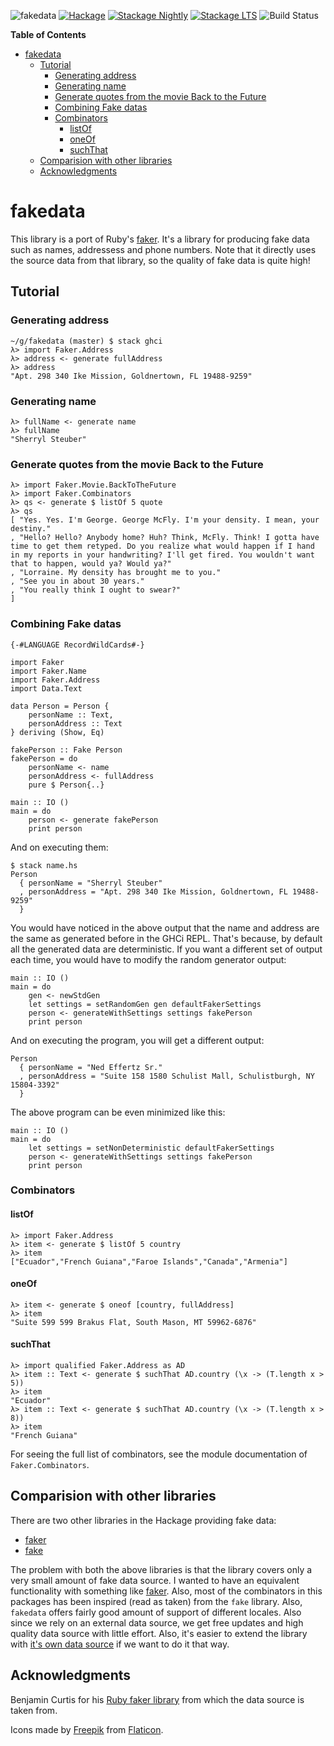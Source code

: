 ![fakedata](https://user-images.githubusercontent.com/737477/53658993-54575200-3c80-11e9-9125-fbcf9e54660f.png)
[![Hackage](https://img.shields.io/hackage/v/fakedata.svg)](https://hackage.haskell.org/package/fakedata)
[![Stackage
Nightly](http://stackage.org/package/fakedata/badge/nightly)](http://stackage.org/nightly/package/fakedata)
[![Stackage
LTS](http://stackage.org/package/fakedata/badge/lts)](http://stackage.org/lts/package/fakedata)
![Build Status](https://github.com/psibi/fakedata/workflows/Tests/badge.svg?branch=master)

<!-- markdown-toc start - Don't edit this section. Run M-x markdown-toc-refresh-toc -->
**Table of Contents**

- [fakedata](#fakedata)
    - [Tutorial](#tutorial)
        - [Generating address](#generating-address)
        - [Generating name](#generating-name)
        - [Generate quotes from the movie Back to the Future](#generate-quotes-from-the-movie-back-to-the-future)
        - [Combining Fake datas](#combining-fake-datas)
        - [Combinators](#combinators)
            - [listOf](#listof)
            - [oneOf](#oneof)
            - [suchThat](#suchthat)
    - [Comparision with other libraries](#comparision-with-other-libraries)
    - [Acknowledgments](#acknowledgments)

<!-- markdown-toc end -->

fakedata
========

This library is a port of Ruby's
[faker](https://github.com/stympy/faker). It's a library for producing
fake data such as names, addressess and phone numbers. Note that it
directly uses the source data from that library, so the quality of
fake data is quite high!

Tutorial
--------

### Generating address

``` {.shellsession}
~/g/fakedata (master) $ stack ghci
λ> import Faker.Address
λ> address <- generate fullAddress
λ> address
"Apt. 298 340 Ike Mission, Goldnertown, FL 19488-9259"
```

### Generating name

``` {.shellsession}
λ> fullName <- generate name
λ> fullName
"Sherryl Steuber"
```

### Generate quotes from the movie Back to the Future

    λ> import Faker.Movie.BackToTheFuture
    λ> import Faker.Combinators
    λ> qs <- generate $ listOf 5 quote
    λ> qs
    [ "Yes. Yes. I'm George. George McFly. I'm your density. I mean, your destiny."
    , "Hello? Hello? Anybody home? Huh? Think, McFly. Think! I gotta have time to get them retyped. Do you realize what would happen if I hand in my reports in your handwriting? I'll get fired. You wouldn't want that to happen, would ya? Would ya?"
    , "Lorraine. My density has brought me to you."
    , "See you in about 30 years."
    , "You really think I ought to swear?"
    ]

### Combining Fake datas

``` {.haskell}
{-#LANGUAGE RecordWildCards#-}

import Faker
import Faker.Name
import Faker.Address
import Data.Text

data Person = Person {
    personName :: Text,
    personAddress :: Text
} deriving (Show, Eq)

fakePerson :: Fake Person
fakePerson = do
    personName <- name
    personAddress <- fullAddress
    pure $ Person{..}

main :: IO ()
main = do
    person <- generate fakePerson
    print person
```

And on executing them:

    $ stack name.hs
    Person
      { personName = "Sherryl Steuber"
      , personAddress = "Apt. 298 340 Ike Mission, Goldnertown, FL 19488-9259"
      }

You would have noticed in the above output that the name and address are
the same as generated before in the GHCi REPL. That's because, by
default all the generated data are deterministic. If you want a
different set of output each time, you would have to modify the random
generator output:

    main :: IO ()
    main = do
        gen <- newStdGen
        let settings = setRandomGen gen defaultFakerSettings
        person <- generateWithSettings settings fakePerson
        print person

And on executing the program, you will get a different output:

``` {.shellsession}
Person
  { personName = "Ned Effertz Sr."
  , personAddress = "Suite 158 1580 Schulist Mall, Schulistburgh, NY 15804-3392"
  }
```

The above program can be even minimized like this:

``` {.haskell}
main :: IO ()
main = do
    let settings = setNonDeterministic defaultFakerSettings
    person <- generateWithSettings settings fakePerson
    print person
```

### Combinators

#### listOf

``` {.haskell}
λ> import Faker.Address
λ> item <- generate $ listOf 5 country
λ> item
["Ecuador","French Guiana","Faroe Islands","Canada","Armenia"]
```

#### oneOf

``` {.haskell}
λ> item <- generate $ oneof [country, fullAddress]
λ> item
"Suite 599 599 Brakus Flat, South Mason, MT 59962-6876"
```

#### suchThat

``` {.shellsession}
λ> import qualified Faker.Address as AD
λ> item :: Text <- generate $ suchThat AD.country (\x -> (T.length x > 5))
λ> item
"Ecuador"
λ> item :: Text <- generate $ suchThat AD.country (\x -> (T.length x > 8))
λ> item
"French Guiana"
```

For seeing the full list of combinators, see the module documentation of
`Faker.Combinators`.

Comparision with other libraries
--------------------------------

There are two other libraries in the Hackage providing fake data:

-   [faker](https://hackage.haskell.org/package/faker-0.0.0.2)
-   [fake](https://hackage.haskell.org/package/fake-0.1.1.1)

The problem with both the above libraries is that the library covers
only a very small amount of fake data source. I wanted to have an
equivalent functionality with something like
[faker](https://github.com/stympy/faker). Also, most of the
combinators in this packages has been inspired (read as taken) from
the `fake` library. Also, `fakedata` offers fairly good amount of
support of different locales. Also since we rely on an external data
source, we get free updates and high quality data source with little
effort. Also, it's easier to extend the library with [it's own data
source](https://github.com/psibi/fakedata/blob/master/Development.md#custom-fake-source-support-with-yml-file)
if we want to do it that way.

Acknowledgments
---------------

Benjamin Curtis for his [Ruby faker
library](https://github.com/stympy/faker) from which the data source is
taken from.

Icons made by [Freepik](https://www.flaticon.com/authors/freepik) from
[Flaticon](https://www.flaticon.com/).
